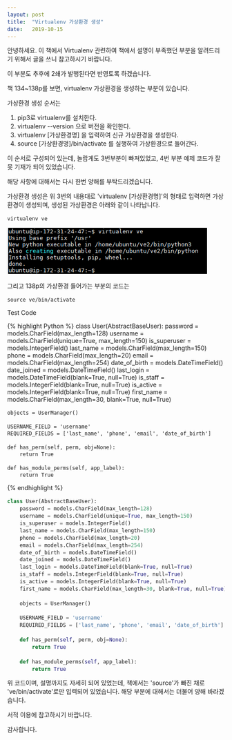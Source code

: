 ```yaml
---
layout: post
title:  "Virtualenv 가상환경 생성"
date:   2019-10-15
---
```


안녕하세요. 이 책에서 Virtualenv 관련하여 책에서 설명이 부족했던 부분을 알려드리기 위해서 글을 쓰니 참고하시기 바랍니다.

이 부분도 추후에 2쇄가 발행된다면 반영토록 하겠습니다.

<p>책 134~138p를 보면, virtualenv 가상환경을 생성하는 부분이 있습니다.</p>

<p>가상환경 생성 순서는</p>

1. pip3로 virtualenv를 설치한다.
2. virtualenv --version 으로 버전을 확인한다.
3. virtualenv [가상환경명] 을 입력하여 신규 가상환경을 생성한다.
4. source [가상환경명]/bin/activate 를 실행하여 가상환경으로 들어간다.

<p>이 순서로 구성되어 있는데, 놀랍게도 3번부분이 빠져있었고, 4번 부분 예제 코드가 잘못 기재가 되어 있었습니다.</p>

<p>해당 사항에 대해서는 다시 한번 양해를 부탁드리겠습니다.</p>

<p>가상환경 생성은 위 3번의 내용대로 'virtualenv [가상환경명]'의 형태로 입력하면 가상환경이 생성되며,
생성된 가상환경은 아래와 같이 나타납니다.</p>

``` Shell
virtualenv ve
```

<img src='/assets/img/img002_01.png' />

<p>그리고 138p의 가상환경 들어가는 부분의 코드는 </p>

``` Shell
source ve/bin/activate
```
Test Code

{% highlight Python %}
class User(AbstractBaseUser):
	password = models.CharField(max_length=128)
	username = models.CharField(unique=True, max_length=150)
	is_superuser = models.IntegerField()
	last_name = models.CharField(max_length=150)
	phone = models.CharField(max_length=20)
	email = models.CharField(max_length=254)
	date_of_birth = models.DateTimeField()
	date_joined = models.DateTimeField()
	last_login = models.DateTimeField(blank=True, null=True)
	is_staff = models.IntegerField(blank=True, null=True)
	is_active = models.IntegerField(blank=True, null=True)
	first_name = models.CharField(max_length=30, blank=True, null=True)

	objects = UserManager()

	USERNAME_FIELD = 'username'
	REQUIRED_FIELDS = ['last_name', 'phone', 'email', 'date_of_birth']

	def has_perm(self, perm, obj=None):
		return True

	def has_module_perms(self, app_label):
		return True
{% endhighlight %}

``` Python
class User(AbstractBaseUser):
	password = models.CharField(max_length=128)
	username = models.CharField(unique=True, max_length=150)
	is_superuser = models.IntegerField()
	last_name = models.CharField(max_length=150)
	phone = models.CharField(max_length=20)
	email = models.CharField(max_length=254)
	date_of_birth = models.DateTimeField()
	date_joined = models.DateTimeField()
	last_login = models.DateTimeField(blank=True, null=True)
	is_staff = models.IntegerField(blank=True, null=True)
	is_active = models.IntegerField(blank=True, null=True)
	first_name = models.CharField(max_length=30, blank=True, null=True)

	objects = UserManager()

	USERNAME_FIELD = 'username'
	REQUIRED_FIELDS = ['last_name', 'phone', 'email', 'date_of_birth']

	def has_perm(self, perm, obj=None):
		return True

	def has_module_perms(self, app_label):
		return True
```
<p>위 코드이며, 설명까지도 자세히 되어 있었는데, 책에서는 'source'가 빠진 채로 've/bin/activate'로만 입력되어 있었습니다. 해당 부분에 대해서는 더불어 양해 바라겠습니다.</p>
 

<p>서적 이용에 참고하시기 바랍니다.</p>

<p>감사합니다.</p>
